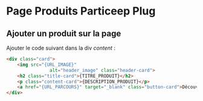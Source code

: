 # Page Produits Particeep Plug
## Ajouter un produit sur la page
Ajouter le code suivant dans la div *content* : 
```html
<div class="card">
	<img src="{URL_IMAGE}"
                alt="header_image" class="header-card">
    <h2 class="title-card">{TITRE_PRODUIT}</h2>
    <p class="content-card">{DESCRIPTION_PRODUIT}</p>
    <a href="{URL_PARCOURS}" target="_blank" class="button-card">Découvrir</a>
</div>
```
